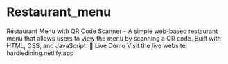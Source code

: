 # Restaurant_menu
Restaurant Menu with QR Code Scanner - A simple web-based restaurant menu that allows users to view the menu by scanning a QR code. Built with HTML, CSS, and JavaScript.
🚀 Live Demo
Visit the live website: hardiedining.netlify.app
